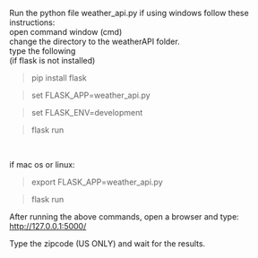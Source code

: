 Run the python file weather_api.py
if using windows follow these instructions:
<br>
open command window (cmd)
<br>
change the directory to the weatherAPI folder.
<br>
type the following
<br>
(if flask is not installed)
>pip install flask

>set FLASK_APP=weather_api.py

>set FLASK_ENV=development

>flask run
<br>

if mac os or linux:
>export FLASK_APP=weather_api.py

>flask run

After running the above commands, open a browser and type:
http://127.0.0.1:5000/ 

Type the zipcode (US ONLY) and wait for the results.